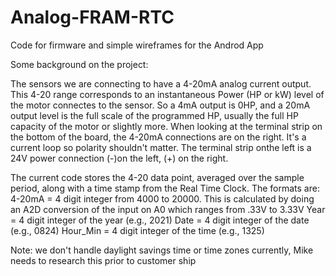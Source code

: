 # Analog-FRAM-RTC

Code for firmware and simple wireframes for the Androd App


Some background on the project:

The sensors we are connecting to have a 4-20mA analog current output. This 4-20 range corresponds to an instantaneous Power (HP or kW) level of the motor connectes to the sensor. So a 4mA output is 0HP, and a 20mA output level is the full scale of the programmed HP, usually the full HP capacity of the motor or slightly more.
When looking at the terminal strip on the bottom of the board, the 4-20mA connections are on the right. It's a current loop so polarity shouldn't matter.
The terminal strip onthe left is a 24V power connection (-)on the left, (+) on the right.

The current code stores the 4-20 data point, averaged over the sample period, along with a time stamp from the Real Time Clock. The formats are:
4-20mA = 4 digit integer from 4000 to 20000. This is calculated by doing an A2D conversion of the input on A0 which ranges from .33V to 3.33V
Year = 4 digit integer of the year (e.g., 2021)
Date = 4 digit integer of the date (e.g., 0824)
Hour_Min = 4 digit integer of the time (e.g., 1325)

Note: we don't handle daylight savings time or time zones currently, Mike needs to research this prior to customer ship

